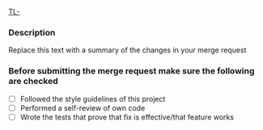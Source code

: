 [TL-](https://rammfall.atlassian.net/browse/TL-)

### Description

Replace this text with a summary of the changes in your merge request

### Before submitting the merge request make sure the following are checked

- [ ] Followed the style guidelines of this project
- [ ] Performed a self-review of own code
- [ ] Wrote the tests that prove that fix is effective/that feature works
